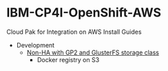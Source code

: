 # IBM-CP4I-OpenShift-AWS

Cloud Pak for Integration on AWS Install Guides

* Development
  * [Non-HA with GP2 and GlusterFS storage class](./Development_non-HA/CP4I_AWS_Install_dev.md)
    * Docker registry on S3